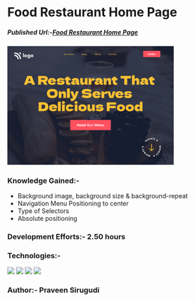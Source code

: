 # Food Restaurant Home Page

##### Published Url:-[Food Restaurant Home Page](https://62ec98b9657d697b7857aec6--fabulous-buttercream-c92a24.netlify.app/)


<img src="https://github.com/sirugudipraveen3637/FoodRestaurantHomePage_2/blob/main/2.png" height="60%" width="75%"/>


### Knowledge Gained:-

  - Background image, background size & background-repeat
  - Navigation Menu Positioning to center
  - Type of Selectors
  - Absolute positioning
  
### Development Efforts:- 2.50 hours
  
### Technologies:-
<span>
<img src="https://img.shields.io/badge/html5%20-%23E34F26.svg?&style=for-the-badge&logo=html5&logoColor=white"/>
<img src="https://img.shields.io/badge/css3%20-%231572B6.svg?&style=for-the-badge&logo=css3&logoColor=white"/>
<img src="https://img.shields.io/badge/git%20-%23404d59.svg?&style=for-the-badge&logo=git&logoColor=white"/>
<img src="https://img.shields.io/badge/github%20-%23121011.svg?&style=for-the-badge&logo=github&logoColor=white"/>
</span>


### Author:- <b>Praveen Sirugudi<b>


